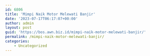 ```yaml
---
id: 6806
title: 'Mimpi Naik Motor Melewati Banjir'
date: '2023-07-17T06:17:07+00:00'
author: admin
layout: post
guid: 'https://bos.awn.biz.id/mimpi-naik-motor-melewati-banjir/'
permalink: /mimpi-naik-motor-melewati-banjir/
categories:
    - Uncategorized
---
```



